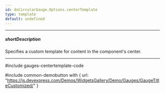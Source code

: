 ```yaml
---
id: dxCircularGauge.Options.centerTemplate
type: template
default: undefined
---
```

---
##### shortDescription
Specifies a custom template for content in the component's center.

---
#include gauges-centertemplate-code

#include common-demobutton with {
    url: "https://js.devexpress.com/Demos/WidgetsGallery/Demo/Gauges/GaugeTitleCustomized/"
}